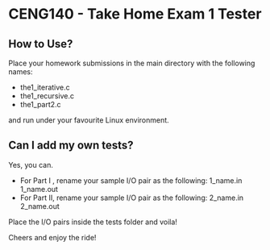 <h1>CENG140 - Take Home Exam 1 Tester</h1>
<h2>How to Use?</h2>
<p>Place your homework submissions in the main directory with the following names:
<ul><li>the1_iterative.c</li>
<li>the1_recursive.c</li>
<li>the1_part2.c</li></ul>
and run under your favourite Linux environment.</p>
<h2>Can I add my own tests?</h2>
<p>Yes, you can.</p>
<ul><li>For Part I&nbsp;, rename your sample I/O pair as the following: 1_name.in 1_name.out</li>
<li>For Part II, rename your sample I/O pair as the following: 2_name.in 2_name.out</li></ul>
Place the I/O pairs inside the tests folder and voila!</p>
<p>Cheers and enjoy the ride!</p>